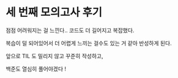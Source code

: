 # 세 번째 모의고사 후기

점점 어려워지는 걸 느낀다.. 코드도 더 길어지고 복잡했다.

복습이 덜 되어있어서 더 어렵게 느끼는 걸수도 있는 거 같아 반성하게 된다.

앞으로 TIL 도 밀리지 않고 꾸준히 작성하고,

백준도 열심히 풀어야겠다 !